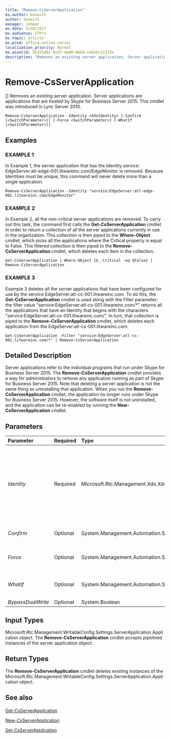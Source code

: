 ```yaml
---
title: "Remove-CsServerApplication"
ms.author: kenwith
author: kenwith
manager: johmar
ms.date: 3/28/2017
ms.audience: ITPro
ms.topic: article
ms.prod: office-online-server
localization_priority: Normal
ms.assetid: 55325d8c-9c67-4e88-868d-ce62bc11322e
description: "Removes an existing server application. Server applications are applications that are hosted by Skype for Business Server 2015. This cmdlet was introduced in Lync Server 2010."
---
```


# Remove-CsServerApplication
[]
Removes an existing server application. Server applications are applications that are hosted by Skype for Business Server 2015. This cmdlet was introduced in Lync Server 2010.
  
```
Remove-CsServerApplication -Identity <XdsIdentity> [-Confirm [<SwitchParameter>]] [-Force <SwitchParameter>] [-WhatIf [<SwitchParameter>]]

```

## Examples

### EXAMPLE 1

In Example 1, the server application that has the Identity service: EdgeServer:atl-edge-001.litwareinc.com/EdgeMonitor is removed. Because Identities must be unique, this command will never delete more than a single application.
  
```
Remove-CsServerApplication -Identity "service:EdgeServer:atl-edge-001.litwareinc.com/EdgeMonitor"
```

### EXAMPLE 2

In Example 2, all the non-critical server applications are removed. To carry out this task, the command first calls the **Get-CsServerApplication** cmdlet in order to return a collection of all the server applications currently in use in the organization. This collection is then piped to the **Where-Object** cmdlet, which picks all the applications where the Critical property is equal to False. This filtered collection is then piped to the **Remove-CsServerApplication** cmdlet, which deletes each item in the collection.
  
```
Get-CsServerApplication | Where-Object {$_.Critical -eq $False} | Remove-CsServerApplication
```

### EXAMPLE 3

Example 3 deletes all the server applications that have been configured for use by the service EdgeServer:atl-cs-001.litwareinc.com. To do this, the **Get-CsServerApplication** cmdlet is used along with the Filter parameter; the filter value "service:EdgeServer:atl-cs-001.litwareinc.com/*" returns all the applications that have an Identity that begins with the characters "service:EdgeServer:atl-cs-001.litwareinc.com/". In turn, that collection is piped to the **Remove-CsServerApplication** cmdlet, which deletes each application from the EdgeServer:atl-cs-001.litwareinc.com.
  
```
Get-CsServerApplication -Filter "service:EdgeServer:atl-cs-001.litwareinc.com/*" | Remove-CsServerApplication
```

## Detailed Description

Server applications refer to the individual programs that run under Skype for Business Server 2015. The **Remove-CsServerApplication** cmdlet provides a way for administrators to remove any application running as part of Skype for Business Server 2015. Note that deleting a server application is not the same thing as uninstalling that application. When you run the **Remove-CsServerApplication** cmdlet, the application no longer runs under Skype for Business Server 2015. However, the software itself is not uninstalled, and the application can be re-enabled by running the **New-CsServerApplication** cmdlet.
  
## Parameters

|**Parameter**|**Required**|**Type**|**Description**|
|:-----|:-----|:-----|:-----|
| _Identity_ <br/> |Required  <br/> |Microsoft.Rtc.Management.Xds.XdsIdentity  <br/> |Unique identifier for the server application to be removed. Server application Identities are composed of the service where the application is hosted plus the application name. For example, the server application named QoEAgent might have an Identity similar to this: service:Registrar:atl-cs-001.litwareinc.com/QoEAgent.  <br/> |
| _Confirm_ <br/> |Optional  <br/> |System.Management.Automation.SwitchParameter  <br/> |Prompts you for confirmation before executing the command.  <br/> |
| _Force_ <br/> |Optional  <br/> |System.Management.Automation.SwitchParameter  <br/> |Suppresses the display of any non-fatal error message that might occur when running the command.  <br/> |
| _WhatIf_ <br/> |Optional  <br/> |System.Management.Automation.SwitchParameter  <br/> |Describes what would happen if you executed the command without actually executing the command.  <br/> |
| _BypassDualWrite_ <br/> |Optional  <br/> |System.Boolean  <br/> |PARAMVALUE: $true | $false  <br/> |
   
## Input Types

Microsoft.Rtc.Management.WritableConfig.Settings.ServerApplication.Application object. The **Remove-CsServerApplication** cmdlet accepts pipelined instances of the server application object.
  
## Return Types

The **Remove-CsServerApplication** cmdlet deletes existing instances of the Microsoft.Rtc.Management.WritableConfig.Settings.ServerApplication.Application object.
  
## See also

#### 

[Get-CsServerApplication](get-csserverapplication.md)
  
[New-CsServerApplication](new-csserverapplication.md)
  
[Set-CsServerApplication](set-csserverapplication.md)

